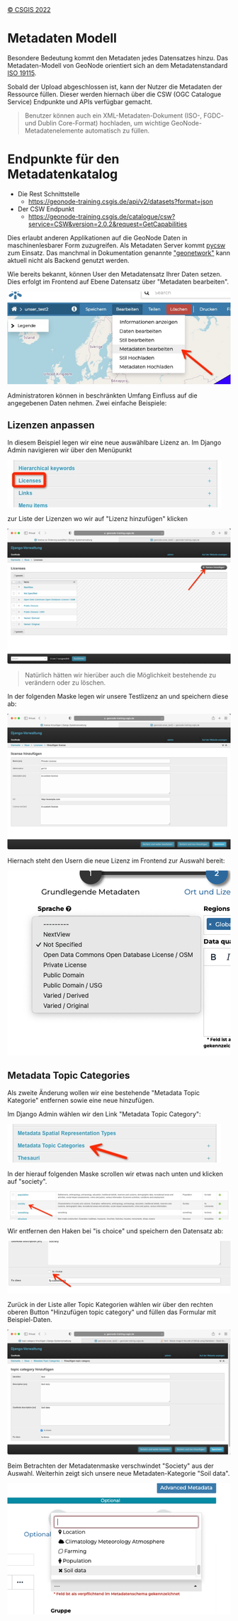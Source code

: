 <!-- the Menu -->
<link rel="stylesheet" media="all" href="../styles.css" />
<div id="logo"><a href="https://csgis.de">© CSGIS 2022</a></div>
<div id="menu"></div>
<div id="jumpMenu"></div>
<script src="../menu.js"></script>
<script src="../jumpmenu.js"></script>
<!-- the Menu -->


# Metadaten Modell

Besondere Bedeutung kommt den Metadaten jedes Datensatzes hinzu. 
Das Metadaten-Modell von GeoNode orientiert sich an dem Metadatenstandard [ISO 19115](https://de.wikipedia.org/wiki/ISO_19115).

Sobald der Upload abgeschlossen ist, kann der Nutzer die Metadaten der Ressource füllen. Dieser werden hiernach über die CSW (OGC Catalogue Service) Endpunkte und APIs verfügbar gemacht.

> Benutzer können auch ein XML-Metadaten-Dokument (ISO-, FGDC- und Dublin Core-Format) hochladen, um wichtige GeoNode-Metadatenelemente automatisch zu füllen.

# Endpunkte für den Metadatenkatalog

- Die Rest Schnittstelle
  - https://geonode-training.csgis.de/api/v2/datasets?format=json
- Der CSW Endpunkt
  - https://geonode-training.csgis.de/catalogue/csw?service=CSW&version=2.0.2&request=GetCapabilities

Dies erlaubt anderen Applikationen auf die GeoNode Daten in maschinenlesbarer Form zuzugreifen.
Als Metadaten Server kommt [pycsw](https://pycsw.org/) zum Einsatz. Das manchmal in Dokumentation genannte ["geonetwork"](https://www.geonetwork-opensource.org/) kann aktuell nicht als Backend genutzt werden.

Wie bereits bekannt, können User den Metadatensatz Ihrer Daten setzen. Dies erfolgt im Frontend auf Ebene Datensatz über "Metadaten bearbeiten".

![Metadaten bearbeiten](images/fe_edit_metadata.jpeg)

Administratoren können in beschränkten Umfang Einfluss auf die angegebenen Daten nehmen.
Zwei einfache Beispiele:

## Lizenzen anpassen

In diesem Beispiel legen wir eine neue auswählbare Lizenz an. Im Django Admin navigieren wir über den Menüpunkt

![Lizenzen anpassen](images/django_custom_lisence.jpeg)

zur Liste der Lizenzen wo wir auf "Lizenz hinzufügen" klicken

![Neue Lizenz](images/django_add_lisence.jpeg)

> Natürlich hätten wir hierüber auch die Möglichkeit bestehende zu verändern oder zu löschen.

In der folgenden Maske legen wir unsere Testlizenz an und speichern diese ab:

![Maske neue Lizenz](images/django_lic_form.jpeg)

Hiernach steht den Usern die neue Lizenz im Frontend zur Auswahl bereit:

![Neue Lizenz wird sichtbar](images/fe-private.png)


## Metadata Topic Categories

Als zweite Änderung wollen wir eine bestehende "Metadata Topic Kategorie" entfernen sowie eine neue hinzufügen.

Im Django Admin wählen wir den Link "Metadata Topic Category":

![Metadata verwalten](images/django_metadata_topic.jpeg)

In der hierauf folgenden Maske scrollen wir etwas nach unten und klicken auf "society".

![Society Details öffnen](images/django_edit_society.jpeg)

Wir entfernen den Haken bei "is choice" und speichern den Datensatz ab:

![Society speichern](images/django_disable_soc.jpeg)

Zurück in der Liste aller Topic Kategorien wählen wir über den rechten oberen Button "Hinzufügen topic category" und füllen das Formular mit Beispiel-Daten.

![Neue Kategorie: Soil Data](images/django_soil_data.jpeg)

Beim Betrachten der Metadatenmaske verschwindet "Society" aus der Auswahl. Weiterhin zeigt sich unsere neue Metadaten-Kategorie "Soil data".

![Veränderte Möglichkeiten zeigen sich im Frontend](images/fe-soil_data.png)